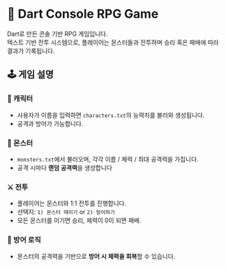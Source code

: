 # 🐉 Dart Console RPG Game

Dart로 만든 콘솔 기반 RPG 게임입니다.  
텍스트 기반 전투 시스템으로, 플레이어는 몬스터들과 전투하며 승리 혹은 패배에 따라 결과가 기록됩니다.



## 🕹️ 게임 설명

### 🧙 캐릭터
- 사용자가 이름을 입력하면 `characters.txt`의 능력치를 불러와 생성됩니다.
- 공격과 방어가 가능합니다.

### 👹 몬스터
- `monsters.txt`에서 불러오며, 각각 이름 / 체력 / 최대 공격력을 가집니다.
- 공격 시마다 **랜덤 공격력**을 생성합니다 

### ⚔️ 전투
- 플레이어는 몬스터와 1:1 전투를 진행합니다.
- 선택지: `1) 몬스터 때리기` or `2) 방어하기`
- 모든 몬스터를 이기면 승리, 체력이 0이 되면 패배.

### 🧱 방어 로직
- 몬스터의 공격력을 기반으로 **방어 시 체력을 회복**할 수 있습니다.




